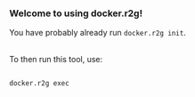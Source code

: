 

### Welcome to using docker.r2g!

You have probably already run `docker.r2g init`.

<br>
To then run this tool, use:

```bash

docker.r2g exec

```
